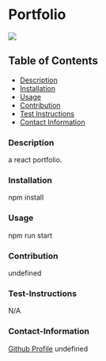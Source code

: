 # Portfolio
  
<a href="https://img.shields.io/badge/License-M-brightgreen"><img src="https://img.shields.io/badge/License-M-brightgreen"></a>
## Table of Contents
- [Description](#description)
- [Installation](#installation)
- [Usage](#usage)
- [Contribution](#contribution)
- [Test Instructions](#test-instructions)
- [Contact Information](#contact-information)
### Description
a react portfolio.
### Installation
npm install
### Usage
npm run start
### Contribution
undefined
### Test-Instructions
N/A
### Contact-Information
[Github Profile](https://github.com/donchiz)
undefined
